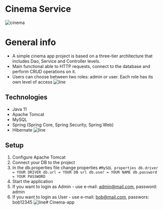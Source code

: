 # Cinema Service
![cinema](https://pro.sony/s3/2017/04/08151948/main-banner_1600x450.jpg)
# General info
* A simple cinema app project is based on a three-tier architecture that includes Dao, Service and Controller levels.
* Main functional  able to  HTTP requests, connect to the database and perform CRUD operations on it.
* Users can choose between two roles: admin or user. Each role has its own level of access
  ![line](https://raw.githubusercontent.com/andreasbm/readme/master/assets/lines/rainbow.png)
## Technologies
* Java 11
* Apache Tomcat
* MySQL
* Spring (Spring Core, Spring Security, Spring Web)
* Hibernate
  ![line](https://raw.githubusercontent.com/andreasbm/readme/master/assets/lines/rainbow.png)
## Setup
1. Configure Apache Tomcat
2. Connect your DB to the project
3. In the db.properties file change properties
   `#MySQL properties
   db.driver = YOUR DRIVER
   db.url = YOUR DB url
   db.user = YOUR NAME
   db.password = YOUR PASSWORD`
4. Start the application
5. If you want to login as Admin - use e-mail: admin@mail.com, password: admin
6. If you want to login as User - use e-mail: bob@mail.com, passwors: bob12345
  ![line](https://raw.githubusercontent.com/andreasbm/readme/master/assets/lines/rainbow.png)#   C i n e m a - a p p 